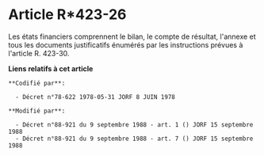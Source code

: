 # Article R*423-26

Les états financiers comprennent le bilan, le compte de résultat, l'annexe et tous les documents justificatifs énumérés par
les instructions prévues à l'article R. 423-30.

**Liens relatifs à cet article**

	**Codifié par**:

	  - Décret n°78-622 1978-05-31 JORF 8 JUIN 1978

	**Modifié par**:

	  - Décret n°88-921 du 9 septembre 1988 - art. 1 () JORF 15 septembre 1988
	  - Décret n°88-921 du 9 septembre 1988 - art. 7 () JORF 15 septembre 1988
